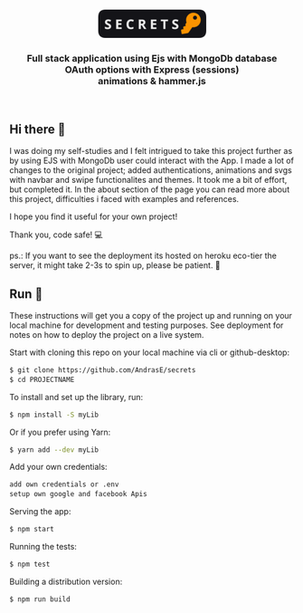 <br>
<p align="center">
  <a href="https://app-secret.herokuapp.com/" target="_blank" rel="noopener noreferrer">
  <img src="https://github.com/AndrasE/raw-readme/blob/main/secrets-readme-img.png?raw=true">
  </a>
</p>
<h3 align="center">
  Full stack application using Ejs with MongoDb database
  <br>
  OAuth options with Express (sessions)
  <br>
  animations & hammer.js
</h3>

<br>

## Hi there 👋

I was doing my self-studies and I felt intrigued to take this project further as by using EJS with MongoDb user could interact with the App. I made a lot of changes to the original project; added authentications, animations and svgs with navbar and swipe functionalites and themes. It took me a bit of effort, but completed it. In the about section of the page you can read more about this project, difficulties i faced with examples and references. 

I hope you find it useful for your own project!

Thank you, code safe! 💻

ps.: If you want to see the deployment its hosted on heroku eco-tier the server, it might take 2-3s to spin up, please be patient. 🐨


## Run 🚀
These instructions will get you a copy of the project up and running on your local machine for development and testing purposes. See deployment for notes on how to deploy the project on a live system.

Start with cloning this repo on your local machine via cli or github-desktop:

```sh
$ git clone https://github.com/AndrasE/secrets
$ cd PROJECTNAME
```
To install and set up the library, run:
```sh
$ npm install -S myLib
```

Or if you prefer using Yarn:
```sh
$ yarn add --dev myLib
```

Add your own credentials:
```sh
add own credentials or .env
setup own google and facebook Apis
```
Serving the app:
```sh
$ npm start
```
Running the tests:
```sh
$ npm test
```
Building a distribution version:
```sh
$ npm run build
```
